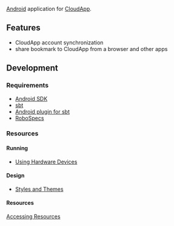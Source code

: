 [Android](http://www.android.com/) application for [CloudApp](http://getcloudapp.com/).

## Features

* CloudApp account synchronization
* share bookmark to CloudApp from a browser and other apps

## Development

### Requirements

* [Android SDK](http://developer.android.com/sdk/index.html)
* [sbt](https://github.com/harrah/xsbt)
* [Android plugin for sbt](https://github.com/sdb/android-plugin)
* [RoboSpecs](https://github.com/sdb/robospecs)

### Resources

#### Running

* [Using Hardware Devices](http://developer.android.com/guide/developing/device.html)

#### Design

* [Styles and Themes](http://developer.android.com/guide/topics/ui/themes.html)

#### Resources

[Accessing Resources](http://developer.android.com/guide/topics/resources/accessing-resources.html)